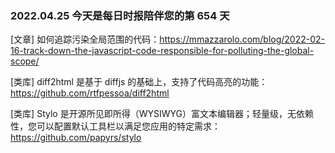 ### 2022.04.25 今天是每日时报陪伴您的第 654 天

[文章] 如何追踪污染全局范围的代码：<https://mmazzarolo.com/blog/2022-02-16-track-down-the-javascript-code-responsible-for-polluting-the-global-scope/>

[类库] diff2html 是基于 diffjs 的基础上，支持了代码高亮的功能：<https://github.com/rtfpessoa/diff2html>

[类库] Stylo 是开源所见即所得（WYSIWYG）富文本编辑器；轻量级，无依赖性，您可以配置默认工具栏以满足您应用的特定需求：<https://github.com/papyrs/stylo>

